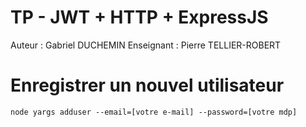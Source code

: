 # TP - JWT + HTTP + ExpressJS

Auteur : Gabriel DUCHEMIN
Enseignant : Pierre TELLIER-ROBERT

# Enregistrer un nouvel utilisateur

```node yargs adduser --email=[votre e-mail] --password=[votre mdp]```